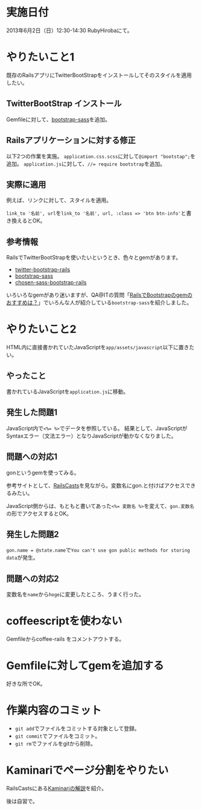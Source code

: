 # 実施日付

2013年6月2日（日）12:30-14:30 RubyHirobaにて。

# やりたいこと1

既存のRailsアプリにTwitterBootStrapをインストールしてそのスタイルを適用したい。

## TwitterBootStrap インストール

Gemfileに対して、[bootstrap-sass](https://github.com/thomas-mcdonald/bootstrap-sass)を追加。

## Railsアプリケーションに対する修正

以下2つの作業を実施。
`application.css.scss`に対して`@import "bootstap";`を追加。
`application.js`に対して、`//= require bootstrap`を追加。

## 実際に適用

例えば、リンクに対して、スタイルを適用。

`link_to '名前', url`を`link_to '名前', url, :class => 'btn btn-info'`と書き換えるとOK。

## 参考情報

RailsでTwitterBootStrapを使いたいというとき、色々とgemがあります。

- [twitter-bootstrap-rails](https://github.com/seyhunak/twitter-bootstrap-rails)
- [bootstrap-sass](https://github.com/thomas-mcdonald/bootstrap-sass)
- [chosen-sass-bootstrap-rails](https://github.com/Wealcash/chosen-sass-bootstrap-rails)

いろいろなgemがあり迷いますが、QA@ITの質問「[RailsでBootstrapのgemのおすすめは？](http://qa.atmarkit.co.jp/q/2658)」でいろんな人が紹介している`bootstrap-sass`を紹介しました。

# やりたいこと2

HTML内に直接書かれていたJavaScriptを`app/assets/javascript`以下に置きたい。

## やったこと

書かれているJavaScriptを`application.js`に移動。

## 発生した問題1

JavaScript内で`<%= %>`でデータを参照している。
結果として、JavaScriptがSyntaxエラー（文法エラー）となりJavaScriptが動かなくなりました。

## 問題への対応1

gonというgemを使ってみる。

参考サイトとして、[RailsCasts](http://railscasts.com/episodes/324-passing-data-to-javascript?language=ja&view=asciicast)を見ながら。変数名にgon.と付けばアクセスできるみたい。

JavaScript側からは、もともと書いてあった`<%= 変数名 %>`を変えて、`gon.変数名`の形でアクセスするとOK。

## 発生した問題2

`gon.name = @state.name`で`You can't use gon public methods for storing data`が発生。

## 問題への対応2

変数名を`name`から`hoge`に変更したところ、うまく行った。

# coffeescriptを使わない

Gemfileからcoffee-rails をコメントアウトする。

# Gemfileに対してgemを追加する

好きな所でOK。

# 作業内容のコミット

- `git add`でファイルをコミットする対象として登録。
- `git commit`でファイルをコミット。
- `git rm`でファイルをgitから削除。

# Kaminariでページ分割をやりたい

RailsCastsにある[Kaminariの解説](http://railscasts.com/episodes/254-pagination-with-kaminari?language=ja&view=asciicast)を紹介。

後は自習で。



